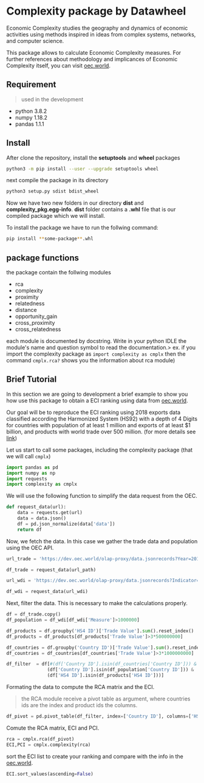 # Complexity package by Datawheel
Economic Complexity studies the geography and dynamics of economic activities using methods inspired in ideas from complex systems, networks, and computer science.

This package allows to calculate Economic Complexity measures. For further references about methodology and implicances of Economic Complexity itself, you can visit [oec.world](https://oec.world/en/resources/methods#economic-complexity).

## Requirement 
> used in the development 
* python 3.8.2
* numpy 1.18.2
* pandas 1.1.1

## Install

After clone the repository, install the **setuptools** and **wheel** packages
```sh
python3 -m pip install --user --upgrade setuptools wheel
```

next compile the package in its directory
```sh
python3 setup.py sdist bdist_wheel
```

Now we have two new folders in our directory **dist** and **complexity_pkg.egg-info**. **dist** folder contains a **.whl** file that is our compiled package which we will install.

To install the package we have to run the follwing command:
```sh
pip install **some-package**.whl
```

## package functions
the package contain the follwing modules

* rca
* complexity
* proximity
* relatedness
* distance
* opportunity_gain
* cross_proximity
* cross_relatedness

each module is documented by docstring. Write in your python IDLE the module's name and question symbol to read the documentation.> ex. if you import the complexity package as `import complexity as cmplx` then the command `cmplx.rca?` shows you the information about rca module)

## Brief Tutorial 

In this section we are going to development a brief example to show you how use this package to obtain a ECI ranking using data from [oec.world](oec.world). 

Our goal will be to reproduce the ECI ranking using 2018 exports data classified according the Harmonized System (HS92) with a depth of 4 Digits for countries with population of at least 1 million and exports of at least $1 billion, and products with world trade over 500 million. (for more details see [link](https://oec.world/en/resources/methods))

Let us start to call some packages, including the complexity package (that we will call `cmplx`)
```py
import pandas as pd
import numpy as np
import requests
import complexity as cmplx
```

We will use the following function to simplify the data request from the OEC.
```py
def request_data(url):
    data = requests.get(url)
    data = data.json()
    df = pd.json_normalize(data['data'])
    return df
```

Now, we fetch the data. In this case we gather the trade data and population using the OEC API.

```py
url_trade = 'https://dev.oec.world/olap-proxy/data.jsonrecords?Year=2016,2017,2018&cube=trade_i_baci_a_92&drilldowns=Exporter+Country%2CHS4&measures=Trade+Value'

df_trade = request_data(url_path)

url_wdi = 'https://dev.oec.world/olap-proxy/data.jsonrecords?Indicator=SP.POP.TOTL&Year=2018&cube=indicators_i_wdi_a&drilldowns=Country&measures=Measure'

df_wdi = request_data(url_wdi)
```

Next, filter the data. This is necessary to make the calculations properly. 
```py
df = df_trade.copy()
df_population = df_wdi[df_wdi['Measure']>1000000]

df_products = df.groupby('HS4 ID')['Trade Value'].sum().reset_index()
df_products = df_products[df_products['Trade Value']>3*500000000]

df_countries = df.groupby('Country ID')['Trade Value'].sum().reset_index()
df_countries = df_countries[df_countries['Trade Value']>3*1000000000]

df_filter  = df[#(df['Country ID'].isin(df_countries['Country ID'])) & 
               (df['Country ID'].isin(df_population['Country ID'])) &
               (df['HS4 ID'].isin(df_products['HS4 ID']))]
```

Formating the data to compute the RCA matrix and the ECI. 
> the RCA module receive a pivot table as argument, where countries ids are the index and product ids the columns.
```py
df_pivot = pd.pivot_table(df_filter, index=['Country ID'], columns=['HS4 ID'],values='Trade Value').reset_index().set_index('Country ID').dropna(axis=1, how="all").fillna(0).astype(float)
```

Comute the RCA matrix, ECI and PCI.
```py
rca = cmplx.rca(df_pivot)
ECI,PCI = cmplx.complexity(rca)
```

sort the ECI list to create your ranking and compare with the info in the [oec.world](https://oec.world/en/rankings/eci/hs4/hs92).
```py 
ECI.sort_values(ascending=False)
```